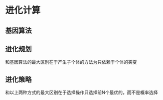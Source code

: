 # 进化计算

## 基因算法

## 进化规划

和基因算法的最大区别在于产生子个体的方法为只依赖于个体的突变

## 进化策略

和以上两种方式的最大区别在于选择操作只选择前N个最优的，而不是概率选择
